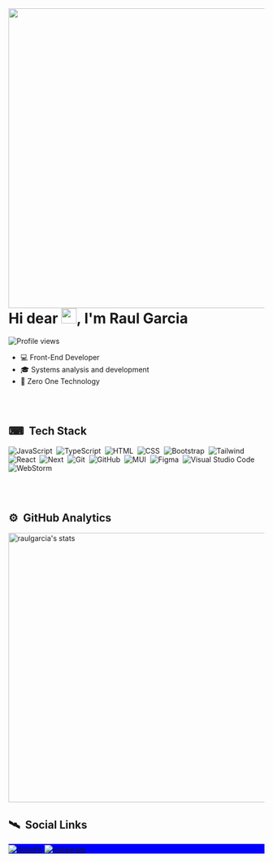 <img align="right" height="590em" src="https://raw.githubusercontent.com/gist/RaulFelipeGarcia94/b4113650e4fc3ab19e438f4b821b100b/raw/ca7739b64f19c297568b16e1e63b5dcb36de85f4/githubcard.svg"/>

<h1 align="left">Hi dear <img src="https://raw.githubusercontent.com/kaueMarques/kaueMarques/master/hi.gif" height="30px"/>, I'm Raul Garcia</h1>

<p align="left"><img src="https://komarev.com/ghpvc/?username=RaulFelipeGarcia94&color=blue" alt="Profile views"/></p>

- 💻 Front-End Developer
- 🎓 Systems analysis and development
- 💼 Zero One Technology 

<br></br>

## ⌨ &nbsp;Tech Stack

![JavaScript](https://img.shields.io/badge/-JavaScript-05122A?style=flat&logo=javascript)&nbsp;
![TypeScript](https://img.shields.io/badge/-TypeScript-05122A?style=flat&logo=typescript)&nbsp;
![HTML](https://img.shields.io/badge/-HTML-05122A?style=flat&logo=HTML5)&nbsp;
![CSS](https://img.shields.io/badge/-CSS-05122A?style=flat&logo=CSS3&logoColor=1572B6)&nbsp;
![Bootstrap](https://img.shields.io/badge/-Bootstrap-05122A?style=flat&logo=bootstrap)&nbsp;
![Tailwind](https://img.shields.io/badge/-Tailwind-05122A?style=flat&logo=tailwindcss)&nbsp;
![React](https://img.shields.io/badge/-React-05122A?style=flat&logo=react)&nbsp;
![Next](https://img.shields.io/badge/-Next-05122A?style=flat&logo=next.js)&nbsp;
![Git](https://img.shields.io/badge/-Git-05122A?style=flat&logo=git)&nbsp;
![GitHub](https://img.shields.io/badge/-GitHub-05122A?style=flat&logo=github)&nbsp;
![MUI](https://img.shields.io/badge/-MUI-05122A?style=flat&logo=mui)&nbsp;
![Figma](https://img.shields.io/badge/-Figma-05122A?style=flat&logo=figma&logoColor=A259FF)&nbsp;
![Visual Studio Code](https://img.shields.io/badge/-Visual%20Studio%20Code-05122A?style=flat&logo=visual-studio-code)&nbsp;
![WebStorm](https://img.shields.io/badge/-Web%20Storm-05122A?style=flat&logo=webstorm)&nbsp;

<br></br>

## ⚙ &nbsp;GitHub Analytics

<p align="left">
<img width="530em" src="https://github-readme-stats.vercel.app/api/top-langs/?username=raulfelipegarcia94&layout=compact&show_icons=true&theme=react" alt="raulgarcia's stats"/>
</p>

## 🛰 &nbsp;Social Links

<p align="left" style="background:blue"/>
<a href="https://www.linkedin.com/in/raulfelipegarcia/" target="_blank">
  <img align="center" src="https://img.shields.io/badge/-Linkedin-05122A?style=flat&logo=linkedin" alt="linkedin"/>
</a>
<a href="https://www.instagram.com/raulfelipegarcia.dev/" target="_blank">
  <img align="center" src="https://img.shields.io/badge/-Instagram-05122A?style=flat&logo=instagram" alt="instagram"/>
</a>

<!--
**RaulFelipeGarcia94/RaulFelipeGarcia94** is a ✨ _special_ ✨ repository because its `README.md` (this file) appears on your GitHub profile.

Here are some ideas to get you started:

- 🔭 I’m currently working on ...
- 🌱 I’m currently learning ...
- 👯 I’m looking to collaborate on ...
- 🤔 I’m looking for help with ...
- 💬 Ask me about ...
- 📫 How to reach me: ...
- 😄 Pronouns: ...
- ⚡ Fun fact: ...
-->
